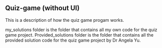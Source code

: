 ## Quiz-game (without UI)


This is a description of how the quiz game progam works.

my_solutions folder is the folder that contains all my own code for the quiz game project.
Provided_solutions folder is the folder that contains all the provided solution code for the quiz game project by Dr Angela Yu.
